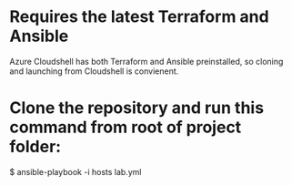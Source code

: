 # Requires the latest Terraform and Ansible
Azure Cloudshell has both Terraform and Ansible preinstalled, so cloning and launching from Cloudshell is convienent.
# Clone the repository and run this command from root of project folder:
$ ansible-playbook -i hosts lab.yml